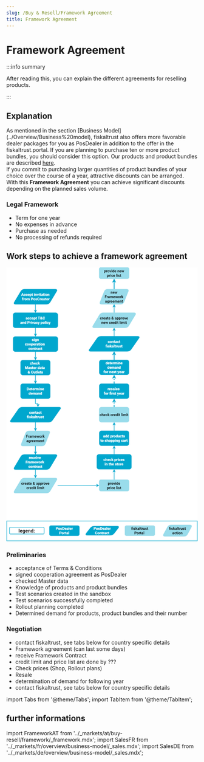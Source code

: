 ```yaml
---
slug: /Buy & Resell/Framework Agreement
title: Framework Agreement
---
```

# Framework Agreement

:::info summary

After reading this, you can explain the different agreements for reselling products.

:::

## Explanation

As mentioned in the section [Business Model] (../Overview/Business%20model), fiskaltrust also offers more favorable dealer packages for you as PosDealer in addition to the offer in the fiskaltrust.portal. If you are planning to purchase ten or more product bundles, you should consider this option. Our products and product bundles are described [here](products).  
If you commit to purchasing larger quantities of product bundles of your choice over the course of a year, attractive discounts can be arranged.  
With this **Framework Agreement** you can achieve significant discounts depending on the planned sales volume.  

### Legal Framework

* Term for one year
* No expenses in advance
* Purchase as needed
* No processing of refunds required

## Work steps to achieve a framework agreement

![Buy & Resell Process](images/buy_resell-details.png "Buy & Resell Process")

### Preliminaries

* acceptance of Terms & Conditions
* signed cooperation agreement as PosDealer
* checked Master data 
* Knowledge of products and product bundles
* Test scenarios created in the sandbox 
* Test scenarios successfully completed
* Rollout planning completed
* Determined demand for products, product bundles and their number

### Negotiation

* contact fiskaltrust, see tabs below for country specific details
* Framework agreement (can last some days)
* receive Framework Contract
* credit limit and price list are done by ???
* Check prices (Shop, Rollout plans)
* Resale
* determination of demand for following year
* contact fiskaltrust, see tabs below for country specific details

import Tabs from '@theme/Tabs';
import TabItem from '@theme/TabItem';

## further informations

import FrameworkAT from '../_markets/at/buy-resell/framework/_framework.mdx';
import SalesFR from '../_markets/fr/overview/business-model/_sales.mdx';
import SalesDE from '../_markets/de/overview/business-model/_sales.mdx';

<Tabs groupId="market">

  <TabItem value="AT" label="Austria">
    <FrameworkAT />
  </TabItem>

  <TabItem value="FR" label="France">
    <SalesFR />
  </TabItem>

  <TabItem value="DE" label="Germany">
    <SalesDE />
  </TabItem>

</Tabs>
